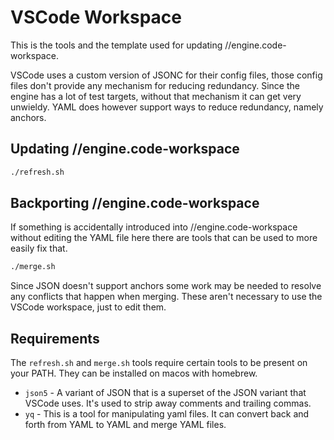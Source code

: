 # VSCode Workspace

This is the tools and the template used for updating //engine.code-workspace.

VSCode uses a custom version of JSONC for their config files, those config files
don't provide any mechanism for reducing redundancy. Since the engine has a lot
of test targets, without that mechanism it can get very unwieldy. YAML does
however support ways to reduce redundancy, namely anchors.

## Updating //engine.code-workspace

```sh
./refresh.sh
```

## Backporting //engine.code-workspace

If something is accidentally introduced into //engine.code-workspace without
editing the YAML file here there are tools that can be used to more easily fix
that.

```sh
./merge.sh
```

Since JSON doesn't support anchors some work may be needed to resolve any
conflicts that happen when merging. These aren't necessary to use the VSCode
workspace, just to edit them.

## Requirements

The `refresh.sh` and `merge.sh` tools require certain tools to be present on
your PATH. They can be installed on macos with homebrew.

- `json5` - A variant of JSON that is a superset of the JSON variant that VSCode
  uses. It's used to strip away comments and trailing commas.
- `yq` - This is a tool for manipulating yaml files. It can convert back and
  forth from YAML to YAML and merge YAML files.
